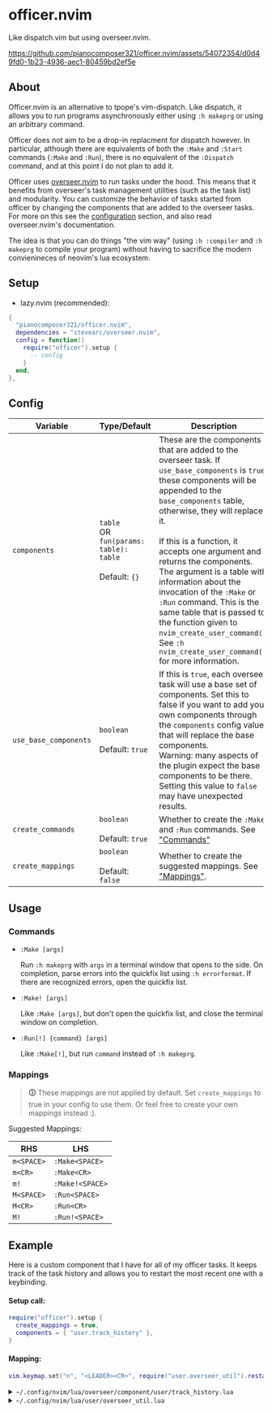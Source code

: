 # officer.nvim

Like dispatch.vim but using overseer.nvim.

https://github.com/pianocomposer321/officer.nvim/assets/54072354/d0d49fd0-1b23-4936-aec1-80459bd2ef5e



## About

Officer.nvim is an alternative to tpope's vim-dispatch. Like dispatch, it allows you to
run programs asynchronously either using `:h makeprg` or using an arbitrary command.

Officer does not aim to be a drop-in replacment for dispatch however. In particular,
although there are equivalents of both the `:Make` and `:Start` commands (`:Make` and `:Run`),
there is no equivalent of the `:Dispatch` command, and at this point I do not plan to add it.

Officer uses [overseer.nvim](https://github.com/stevearc/overseer.nvim) to run
tasks under the hood. This means that it benefits from overseer's task
management utilities (such as the task list) and modularity. You can customize
the behavior of tasks started from officer by changing the components that are
added to the overseer tasks. For more on this see the [configuration](#config)
section, and also read overseer.nvim's documentation.

The idea is that you can do things "the vim way" (using `:h :compiler` and `:h
makeprg` to compile your program) without having to sacrifice the modern
convienineces of neovim's lua ecosystem.

## Setup

 - lazy.nvim (recommended):

```lua
{
  "pianocomposer321/officer.nvim",
  dependencies = "stevearc/overseer.nvim",
  config = function()
    require("officer").setup {
      -- config
    }
  end,
},
```

## Config

<table>
  <thead>
    <tr>
      <th>Variable</th>
      <th>Type/Default</th>
      <th>Description</th>
    </tr>
  </thead>
  <tbody>
    <tr>
      <td><code>components</code></td>
      <td>
        <code>table</code>
        <br />
        OR
        <br />
        <code>fun(params: table): table</code>
        <br /><br />
        Default: <code>{}</code>
      </td>
      <td>
        These are the components that are added to the overseer task.
        If <code>use_base_components</code> is <code>true</code>, these components
        will be appended to the <code>base_components</code> table,
        otherwise, they will replace it.
        <br /><br />
        If this is a function, it accepts one argument and returns the components.
        The argument is a table with information about the invocation of the <code>:Make</code>
        or <code>:Run</code> command. This is the same table that is passed to the function given
        to <code>nvim_create_user_command()</code>. See <code>:h nvim_create_user_command()</code>
        for more information.
      </td>
    </tr>
    <tr>
      <td><code>use_base_components</code></td>
      <td>
        <code>boolean</code>
        <br /><br />
        Default: <code>true</code>
      </td>
      <td>
        If this is <code>true</code>, each overseer task will use a base set of components.
        Set this to false if you want to add your own components through the <code>components</code>
        config value that will replace the base components.
        <br />
        Warning: many aspects of the plugin expect the base components to be there.
        Setting this value to <code>false</code> may have unexpected results.
      </td>
    </tr>
    <tr>
      <td><code>create_commands</code></td>
      <td>
        <code>boolean</code>
        <br /><br />
        Default: <code>true</code>
      </td>
      <td>
        Whether to create the <code>:Make</code> and <code>:Run</code> commands.
        See <a href="#commands">"Commands"</a>
      </td>
    </tr>
    <tr>
      <td><code>create_mappings</code></td>
      <td>
        <code>boolean</code>
        <br /><br />
        Default: <code>false</code>
      </td>
      <td>
        Whether to create the suggested mappings. See <a href="#mappings">"Mappings"</a>.
      </td>
    </tr>
  </tbody>
</table>

## Usage

### Commands

- `:Make [args]`

  Run `:h makeprg` with `args` in a terminal window that opens to the side.
  On completion, parse errors into the quickfix list using `:h errorformat`. If
  there are recognized errors, open the quickfix list.

- `:Make! [args]`

  Like `:Make [args]`, but don't open the quickfix list, and close the terminal window
  on completion.

- `:Run[!] {command} [args]`

  Like `:Make[!]`, but run `command` instead of `:h makeprg`.

### Mappings

> **🛈** These mappings are not applied by default. Set `create_mappings` to true in your config to 
use them. Or feel free to create your own mappings instead :).

Suggested Mappings:

 |  RHS      | LHS              |
 |-----------|------------------|
 | `m<SPACE>`| `:Make<SPACE>`   |
 | `m<CR>`   | `:Make<CR>`      |
 | `m!`      | `:Make!<SPACE>`  |
 | `M<SPACE>`| `:Run<SPACE>`    |
 | `M<CR>`   | `:Run<CR>`       |
 | `M!`      | `:Run!<SPACE>`   |


## Example

Here is a custom component that I have for all of my officer tasks. It keeps track
of the task history and allows you to restart the most recent one with a keybinding.

#### Setup call:

```lua
require("officer").setup {
  create_mappings = true,
  components = { "user.track_history" },
}
```

#### Mapping:

```lua
vim.keymap.set("n", "<LEADER><CR>", require("user.overseer_util").restart_last_task)
```

<details>
<summary><code>~/.config/nvim/lua/overseer/component/user/track_history.lua</code></summary>

```lua
local util = require("user.overseer_util")

return {
  desc = "Track files in a history so that the most recent can be restarted",
  constructor = function()
    return {
      on_start = function(_, task)
        util.register_task(task)
      end,
      on_dispose = function(_, task)
        util.unregister_task(task.id)
      end,
    }
  end,
}
```
</details>

<details>
<summary>
<code>~/.config/nvim/lua/user/overseer_util.lua</code>
</summary>

```lua
local M = {}

local task_history = {}
local tasks = {}

function M.register_task(task)
  tasks[task.id] = task
  table.insert(task_history, task.id)
end

function M.get_last_task()
  return tasks[task_history[#task_history]]
end

function M.restart_last_task()
  local task = M.get_last_task()
  if task then
    require("overseer").run_action(task, "restart")
  end
end

function M.unregister_task(task_id)
  tasks[task_id] = nil
  if task_history[#task_history] == task_id then
    task_history[#task_history] = nil
  end
end

return M
```
</details>
